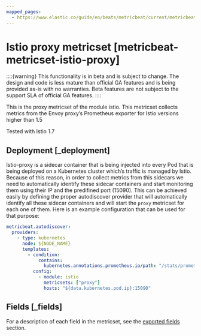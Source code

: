 ```yaml
---
mapped_pages:
  - https://www.elastic.co/guide/en/beats/metricbeat/current/metricbeat-metricset-istio-proxy.html
---
```


<!-- This file is generated! See scripts/mage/docs_collector.go -->

# Istio proxy metricset [metricbeat-metricset-istio-proxy]

::::{warning}
This functionality is in beta and is subject to change. The design and code is less mature than official GA features and is being provided as-is with no warranties. Beta features are not subject to the support SLA of official GA features.
::::


This is the proxy metricset of the module istio. This metricset collects metrics from the Envoy proxy’s Prometheus exporter for Istio versions higher than 1.5

Tested with Istio 1.7


## Deployment [_deployment]

Istio-proxy is a sidecar container that is being injected into every Pod that is being deployed on a Kubernetes cluster which’s traffic is managed by Istio. Because of this reason, in order to collect metrics from this sidecars we need to automatically identify these sidecar containers and start monitoring them using their IP and the predifined port (15090). This can be achieved easily by defining the proper autodiscover provider that will automatically identify all these sidecar containers and will start the `proxy` metricset for each one of them. Here is an example configuration that can be used for that purpose:

```yaml
metricbeat.autodiscover:
  providers:
    - type: kubernetes
      node: ${NODE_NAME}
      templates:
        - condition:
            contains:
              kubernetes.annotations.prometheus.io/path: "/stats/prometheus"
          config:
            - module: istio
              metricsets: ["proxy"]
              hosts: "${data.kubernetes.pod.ip}:15090"
```

## Fields [_fields]

For a description of each field in the metricset, see the [exported fields](/reference/metricbeat/exported-fields-istio.md) section.

